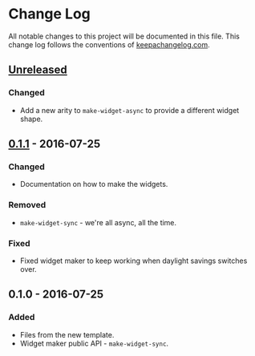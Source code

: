 # Change Log
All notable changes to this project will be documented in this file. This change log follows the conventions of [keepachangelog.com](http://keepachangelog.com/).

## [Unreleased]
### Changed
- Add a new arity to `make-widget-async` to provide a different widget shape.

## [0.1.1] - 2016-07-25
### Changed
- Documentation on how to make the widgets.

### Removed
- `make-widget-sync` - we're all async, all the time.

### Fixed
- Fixed widget maker to keep working when daylight savings switches over.

## 0.1.0 - 2016-07-25
### Added
- Files from the new template.
- Widget maker public API - `make-widget-sync`.

[Unreleased]: https://github.com/your-name/hl7-clj/compare/0.1.1...HEAD
[0.1.1]: https://github.com/your-name/hl7-clj/compare/0.1.0...0.1.1
